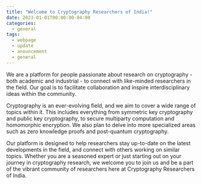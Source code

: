 ```yaml
---
title: "Welcome to Cryptography Researchers of India!"
date: 2023-01-01T00:00:00-04:00
categories:
  - general
tags:
  - webpage
  - update
  - anouncement
  - general
---
```


We are a platform for people passionate about research on cryptography - both academic and industrial - to connect with like-minded researchers in the field. Our goal is to facilitate collaboration and inspire interdisciplinary ideas within the community.

Cryptography is an ever-evolving field, and we aim to cover a wide range of topics within it. This includes everything from symmetric key cryptography and public key cryptography, to secure multiparty computation and homomorphic encryption. We also plan to delve into more specialized areas such as zero knowledge proofs and post-quantum cryptography.

Our platform is designed to help researchers stay up-to-date on the latest developments in the field, and connect with others working on similar topics. Whether you are a seasoned expert or just starting out on your journey in cryptography research, we welcome you to join us and be a part of the vibrant community of researchers here at Cryptography Researchers of India.
